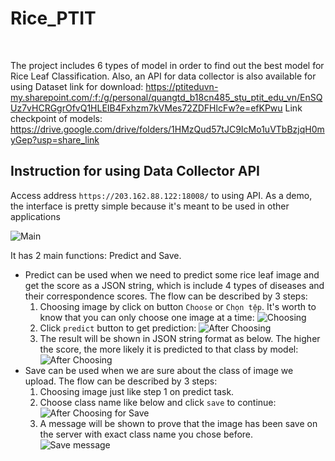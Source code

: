 # Rice_PTIT
<br />

The project includes 6 types of model in order to find out the best model for Rice Leaf Classification. Also, an API for data collector is also available for using
Dataset link for download: https://ptiteduvn-my.sharepoint.com/:f:/g/personal/quangtd_b18cn485_stu_ptit_edu_vn/EnSQUz7vHCRGgrOfvQ1HLEIB4Fxhzm7kVMes72ZDFHlcFw?e=efKPwu
Link checkpoint of models: https://drive.google.com/drive/folders/1HMzQud57tJC9IcMo1uVTbBzjqH0myGep?usp=share_link

## Instruction for using Data Collector API

Access address `https://203.162.88.122:18008/` to using API. As a demo, the interface is pretty simple because it's meant to be used in other applications

![Main](https://gcdnb.pbrd.co/images/Zomc0Di9PcOB.png?o=1 "Main")

It has 2 main functions: Predict and Save. 

- Predict can be used when we need to predict some rice leaf image and get the score as a JSON string, which is include 4 types of diseases and their correspondence scores. The flow can be described by 3 steps:
    1. Choosing image by click on button `Choose` or `Chọn tệp`. It's worth to know that you can only choose one image at a time:
    ![Choosing](https://gcdnb.pbrd.co/images/gBpRnAXIFZse.png?o=1 "Choosing")
    2. Click `predict` button to get prediction:
    ![After Choosing](https://gcdnb.pbrd.co/images/XJ5b0siCI69Z.png?o=1 "After Choosing")
    3. The result will be shown in JSON string format as below. The higher the score, the more likely it is predicted to that class by model:
    ![After Choosing](https://gcdnb.pbrd.co/images/fMNGDaLhL5yx.png?o=1 "After Choosing")
- Save can be used when we are sure about the class of image we upload. The flow can be described by 3 steps:
    1. Choosing image just like step 1 on predict task.
    2. Choose class name like below and click `save` to continue:
    ![After Choosing for Save](https://gcdnb.pbrd.co/images/sxEaE0E4N6Ji.png?o=1 "After Choosing for Save")
    3. A message will be shown to prove that the image has been save on the server with exact class name you chose before.
    ![Save message](https://gcdnb.pbrd.co/images/YF0fSlxwkyfn.png?o=1 "Save message")
    
